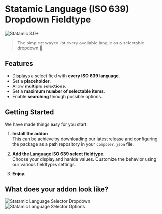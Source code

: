 # Statamic Language (ISO 639) Dropdown Fieldtype

![Statamic 3.0+](https://img.shields.io/badge/Statamic-3.0+-FF269E?style=for-the-badge&link=https://statamic.com)
> The simplest way to list every available langue as a selectable dropdown 🤘

## Features
- Displays a select field with **every ISO 639 language**.
- Set a **placeholder**.
- Allow **multiple selections**.
- Set a **maximum number of selectable items**.
- Enable **searching** through possible options.

## Getting Started

We have made things easy for you start. 

1. **Install the addon**  
   This can be achieve by downloading our latest release and configuring the package as a path repository in your `composer.json` file.
   

2. **Add the Language ISO 639 select fieldtype.**  
   Choose your display and hanlde values. 
   Customize the behavior using our various fieldtypes settings.


3. **Enjoy.**

## What does your addon look like?

![Statamic Language Selector Dropdown](https://parfaitementweb.com/statamic/statamic-language-iso639-fieldtype/fieldtype-preview.png)
![Statamic Language Selector Options](https://parfaitementweb.com/statamic/statamic-language-iso639-fieldtype/fieldtype-options.png)
